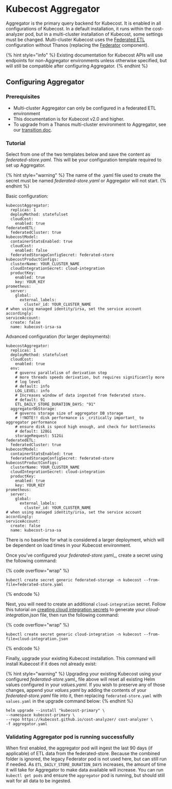 # Kubecost Aggregator

Aggregator is the primary query backend for Kubecost. It is enabled in all
configurations of Kubecost. In a default installation, it runs within the
cost-analyzer pod, but in a multi-cluster installation of Kubecost, some settings
must be changed. Multi-cluster Kubecost uses the [Federated
ETL](federated-etl.md) configuration without Thanos (replacing the
[Federator](federated-etl.md#other-components) component).

{% hint style="info" %}
Existing documentation for Kubecost APIs will use endpoints for non-Aggregator environments unless otherwise specified, but will still be compatible after configuring Aggregator.
{% endhint %}

## Configuring Aggregator

### Prerequisites

* Multi-cluster Aggregator can only be configured in a federated ETL environment
* This documentation is for Kubecost v2.0 and higher.
* To upgrade from a Thanos multi-cluster environment to Aggregator, see our [transition doc](/install-and-configure/install/multi-cluster/federated-etl/thanos-migration-guide.md).

### Tutorial

Select from one of the two templates below and save the content as _federated-store.yaml_. This will be your configuration template required to set up Aggregator.

{% hint style="warning" %}
The name of the .yaml file used to create the secret must be named _federated-store.yaml_ or Aggregator will not start.
{% endhint %}

Basic configuration:

```
kubecostAggregator:
  replicas: 1
  deployMethod: statefulset
  cloudCost:
    enabled: true
federatedETL:
  federatedCluster: true
kubecostModel:
  containerStatsEnabled: true
  cloudCost:
    enabled: false
  federatedStorageConfigSecret: federated-store
kubecostProductConfigs:
  clusterName: YOUR_CLUSTER_NAME
  cloudIntegrationSecret: cloud-integration
  productKey:
    enabled: true
    key: YOUR_KEY
prometheus:
  server:
    global:
      external_labels:
        cluster_id: YOUR_CLUSTER_NAME
# when using managed identity/irsa, set the service account accordingly:
serviceAccount:
  create: false
  name: kubecost-irsa-sa
```

Advanced configuration (for larger deployments):

```
kubecostAggregator:
  replicas: 1
  deployMethod: statefulset
  cloudCost:
    enabled: true
  env:
    # governs parallelism of derivation step
    # more threads speeds derivation, but requires significantly more 
    # log level
    # default: info
    LOG_LEVEL: info
    # Increases window of data ingested from federated store.
    # default: 91
    ETL_DAILY_STORE_DURATION_DAYS: "91"
  aggregatorDbStorage:
    # governs storage size of aggregator DB storage
    # !!NOTE!! disk performance is _critically important_ to aggregator performance
    # ensure disk is specd high enough, and check for bottlenecks
    # default: 128Gi
    storageRequest: 512Gi
federatedETL:
  federatedCluster: true
kubecostModel:
  containerStatsEnabled: true
  federatedStorageConfigSecret: federated-store
kubecostProductConfigs:
  clusterName: YOUR_CLUSTER_NAME
  cloudIntegrationSecret: cloud-integration
  productKey:
    enabled: true
    key: YOUR_KEY
prometheus:
  server:
    global:
      external_labels:
        cluster_id: YOUR_CLUSTER_NAME
# when using managed identity/irsa, set the service account accordingly:
serviceAccount:
  create: false
  name: kubecost-irsa-sa
```

There is no baseline for what is considered a larger deployment, which will be dependent on load times in your Kubecost environment.

Once you’ve configured your _federated-store_.yaml_, create a secret using the following command:

{% code overflow="wrap" %}
```
kubectl create secret generic federated-storage -n kubecost --from-file=federated-store.yaml
```
{% endcode %}

Next, you will need to create an additional `cloud-integration` secret. Follow this tutorial on [creating cloud integration secrets](../../cloud-integration/multi-cloud.md#step-2-create-cloud-integration-secret) to generate your _cloud-integration.json_ file, then run the following command:

{% code overflow="wrap" %}
```
kubectl create secret generic cloud-integration -n kubecost --from-file=cloud-integration.json
```
{% endcode %}

Finally, upgrade your existing Kubecost installation. This command will install Kubecost if it does not already exist:

{% hint style="warning" %}
Upgrading your existing Kubecost using your configured _federated-store_.yaml_ file above will reset all existing Helm values configured in your _values.yaml_. If you wish to preserve any of those changes, append your _values.yaml_ by adding the contents of your _federated-store.yaml_ file into it, then replacing `federated-store.yaml` with `values.yaml` in the upgrade command below:
{% endhint %}

```
helm upgrade --install "kubecost-primary" \
--namespace kubecost-primary \
--repo https://kubecost.github.io/cost-analyzer/ cost-analyzer \
-f aggregator.yaml
```

### Validating Aggregator pod is running successfully

When first enabled, the aggregator pod will ingest the last 90 days (if
applicable) of ETL data from the federated-store. Because the combined folder is
ignored, the legacy Federator pod is not used here, but can still run if needed.
As `ETL_DAILY_STORE_DURATION_DAYS` increases, the amount of time it will take
for Aggregator to make data available will increase. You can run `kubectl get
pods` and ensure the `aggregator` pod is running, but should still wait for all
data to be ingested.
